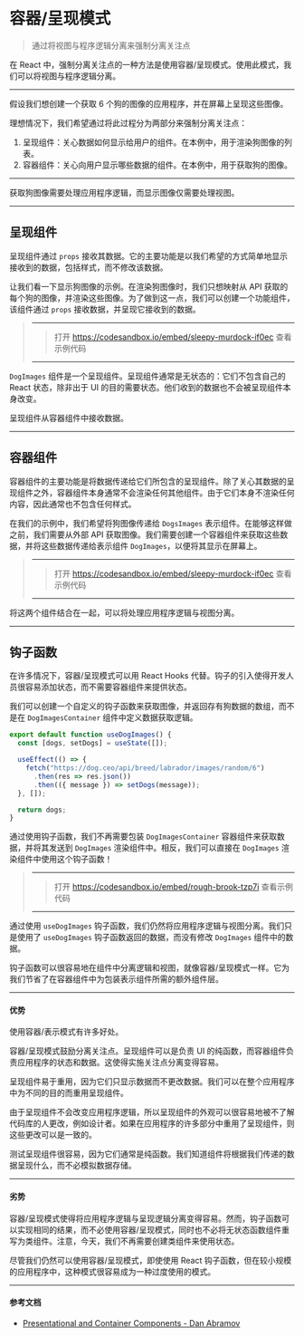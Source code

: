
# 容器/呈现模式

> 通过将视图与程序逻辑分离来强制分离关注点

在 React 中，强制分离关注点的一种方法是使用容器/呈现模式。使用此模式，我们可以将视图与程序逻辑分离。

------

假设我们想创建一个获取 6 个狗的图像的应用程序，并在屏幕上呈现这些图像。

理想情况下，我们希望通过将此过程分为两部分来强制分离关注点：

1. 呈现组件：关心数据如何显示给用户的组件。在本例中，用于渲染狗图像的列表。
2. 容器组件：关心向用户显示哪些数据的组件。在本例中，用于获取狗的图像。

------

<!-- ![](../pic_bed/1_6_pic_1.gif) -->

获取狗图像需要处理应用程序逻辑，而显示图像仅需要处理视图。

------

## 呈现组件

呈现组件通过 `props` 接收其数据。它的主要功能是以我们希望的方式简单地显示接收到的数据，包括样式，而不修改该数据。

让我们看一下显示狗图像的示例。在渲染狗图像时，我们只想映射从 API 获取的每个狗的图像，并渲染这些图像。为了做到这一点，我们可以创建一个功能组件，该组件通过 `props` 接收数据，并呈现它接收到的数据。

> ------
>
> > 打开 https://codesandbox.io/embed/sleepy-murdock-if0ec 查看示例代码
>
> ------

`DogImages` 组件是一个呈现组件。呈现组件通常是无状态的：它们不包含自己的 React 状态，除非出于 UI 的目的需要状态。他们收到的数据也不会被呈现组件本身改变。

呈现组件从容器组件中接收数据。

------

## 容器组件

容器组件的主要功能是将数据传递给它们所包含的呈现组件。除了关心其数据的呈现组件之外，容器组件本身通常不会渲染任何其他组件。由于它们本身不渲染任何内容，因此通常也不包含任何样式。

在我们的示例中，我们希望将狗图像传递给 `DogsImages` 表示组件。在能够这样做之前，我们需要从外部 API 获取图像。我们需要创建一个容器组件来获取这些数据，并将这些数据传递给表示组件 `DogImages`，以便将其显示在屏幕上。

> ------
>
> > 打开 https://codesandbox.io/embed/sleepy-murdock-if0ec 查看示例代码
>
> ------

将这两个组件结合在一起，可以将处理应用程序逻辑与视图分离。

<!-- ![](../pic_bed/1_6_pic_2.gif) -->

------

## 钩子函数

在许多情况下，容器/呈现模式可以用 React Hooks 代替。钩子的引入使得开发人员很容易添加状态，而不需要容器组件来提供状态。

我们可以创建一个自定义的钩子函数来获取图像，并返回存有狗数据的数组，而不是在 `DogImagesContainer` 组件中定义数据获取逻辑。

```javascript
export default function useDogImages() {
  const [dogs, setDogs] = useState([]);

  useEffect(() => {
    fetch("https://dog.ceo/api/breed/labrador/images/random/6")
      .then(res => res.json())
      .then(({ message }) => setDogs(message));
  }, []);

  return dogs;
}
```

通过使用钩子函数，我们不再需要包装 `DogImagesContainer` 容器组件来获取数据，并将其发送到 `DogImages` 渲染组件中。相反，我们可以直接在 `DogImages` 渲染组件中使用这个钩子函数！

> ------
>
> > 打开 https://codesandbox.io/embed/rough-brook-tzp7i 查看示例代码
>
> ------

通过使用 `useDogImages` 钩子函数，我们仍然将应用程序逻辑与视图分离。我们只是使用了 `useDogImages` 钩子函数返回的数据，而没有修改 `DogImages` 组件中的数据。

<!-- ![](../pic_bed/1_6_pic_3.gif) -->

钩子函数可以很容易地在组件中分离逻辑和视图，就像容器/呈现模式一样。它为我们节省了在容器组件中为包装表示组件所需的额外组件层。

------

#### 优势

使用容器/表示模式有许多好处。

容器/呈现模式鼓励分离关注点。呈现组件可以是负责 UI 的纯函数，而容器组件负责应用程序的状态和数据。这使得实施关注点分离变得容易。

呈现组件易于重用，因为它们只显示数据而不更改数据。我们可以在整个应用程序中为不同的目的而重用呈现组件。

由于呈现组件不会改变应用程序逻辑，所以呈现组件的外观可以很容易地被不了解代码库的人更改，例如设计者。如果在应用程序的许多部分中重用了呈现组件，则这些更改可以是一致的。

测试呈现组件很容易，因为它们通常是纯函数。我们知道组件将根据我们传递的数据呈现什么，而不必模拟数据存储。

------

#### 劣势

容器/呈现模式使得将应用程序逻辑与呈现逻辑分离变得容易。然而，钩子函数可以实现相同的结果，而不必使用容器/呈现模式，同时也不必将无状态函数组件重写为类组件。注意，今天，我们不再需要创建类组件来使用状态。

尽管我们仍然可以使用容器/呈现模式，即使使用 React 钩子函数，但在较小规模的应用程序中，这种模式很容易成为一种过度使用的模式。

------

#### 参考文档

- [Presentational and Container Components - Dan Abramov](https://medium.com/@dan_abramov/smart-and-dumb-components-7ca2f9a7c7d0)